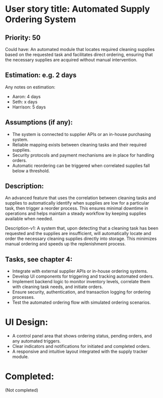 # User story title: Automated Supply Ordering System

## Priority: 50
Could have:
An automated module that locates required cleaning supplies based on the requested task and facilitates direct ordering, ensuring that the necessary supplies are acquired without manual intervention.

## Estimation: e.g. 2 days
Any notes on estimation:
* Aaron: 4 days
* Seth: x days
* Harrison: 5 days

## Assumptions (if any):
- The system is connected to supplier APIs or an in-house purchasing system.
- Reliable mapping exists between cleaning tasks and their required supplies.
- Security protocols and payment mechanisms are in place for handling orders.
- Automatic reordering can be triggered when correlated supplies fall below a threshold.

## Description:
An advanced feature that uses the correlation between cleaning tasks and supplies to automatically identify when supplies are low for a particular task, then trigger a reorder process. This ensures minimal downtime in operations and helps maintain a steady workflow by keeping supplies available when needed.

Description-v1:
A system that, upon detecting that a cleaning task has been requested and the supplies are insufficient, will automatically locate and order the necessary cleaning supplies directly into storage. This minimizes manual ordering and speeds up the replenishment process.

## Tasks, see chapter 4:
- Integrate with external supplier APIs or in-house ordering systems.
- Develop UI components for triggering and tracking automated orders.
- Implement backend logic to monitor inventory levels, correlate them with cleaning task needs, and initiate orders.
- Ensure security, authentication, and transaction logging for ordering processes.
- Test the automated ordering flow with simulated ordering scenarios.

# UI Design:
- A control panel area that shows ordering status, pending orders, and any automated triggers.
- Clear indicators and notifications for initiated and completed orders.
- A responsive and intuitive layout integrated with the supply tracker module.

# Completed:
(Not completed)
